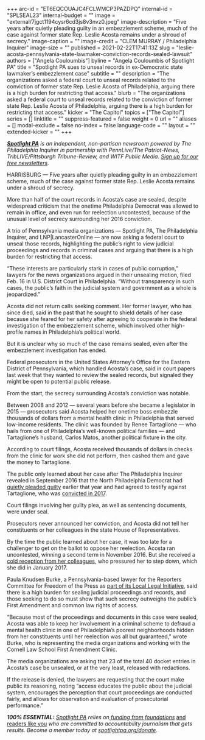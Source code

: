 +++
arc-id = "ET6EQCOUAJC4FCLWMCP3PAZDPQ"
internal-id = "SPLSEAL23"
internal-budget = ""
image = "external/7jgct1194cysr6cd3js8v3nvz0.jpeg"
image-description = "Five years after quietly pleading guilty in an embezzlement scheme, much of the case against former state Rep. Leslie Acosta remains under a shroud of secrecy."
image-caption = ""
image-credit = "CLEM MURRAY / Philadelphia Inquirer"
image-size = ""
published = 2021-02-22T17:41:13Z
slug = "leslie-acosta-pennsylvania-state-lawmaker-conviction-records-sealed-lawsuit"
authors = ["Angela Couloumbis"]
byline = "Angela Couloumbis of Spotlight PA"
title = "Spotlight PA sues to unseal records in ex-Democratic state lawmaker’s embezzlement case"
subtitle = ""
description = "The organizations asked a federal court to unseal records related to the conviction of former state Rep. Leslie Acosta of Philadelphia, arguing there is a high burden for restricting that access."
blurb = "The organizations asked a federal court to unseal records related to the conviction of former state Rep. Leslie Acosta of Philadelphia, arguing there is a high burden for restricting that access."
kicker = "The Capitol"
topics = ["The Capitol"]
series = []
linktitle = ""
suppress-featured = false
weight = 0
url = ""
aliases = []
modal-exclude = false
no-index = false
language-code = ""
layout = ""
extended-kicker = ""
+++

<a href="https://www.spotlightpa.org/"><i><b>Spotlight PA</b></i></a><i> is an independent, non-partisan newsroom powered by The Philadelphia Inquirer in partnership with PennLive/The Patriot-News, TribLIVE/Pittsburgh Tribune-Review, and WITF Public Media. </i><a href="https://www.spotlightpa.org/newsletters"><i>Sign up for our free newsletters</i></a><i>.</i>

HARRISBURG — Five years after quietly pleading guilty in an embezzlement scheme, much of the case against former state Rep. Leslie Acosta remains under a shroud of secrecy.

More than half of the court records in Acosta’s case are sealed, despite widespread criticism that the onetime Philadelphia Democrat was allowed to remain in office, and even run for reelection uncontested, because of the unusual level of secrecy surrounding her 2016 conviction.

A trio of Pennsylvania media organizations — Spotlight PA, The Philadelphia Inquirer, and LNP|LancasterOnline — are now asking a federal court to unseal those records, highlighting the public’s right to view judicial proceedings and records in criminal cases and arguing that there is a high burden for restricting that access.

“These interests are particularly stark in cases of public corruption,” lawyers for the news organizations argued in their unsealing motion, filed Feb. 16 in U.S. District Court in Philadelphia. “Without transparency in such cases, the public’s faith in the judicial system and government as a whole is jeopardized.”

Acosta did not return calls seeking comment. Her former lawyer, who has since died, said in the past that he sought to shield details of her case because she feared for her safety after agreeing to cooperate in the federal investigation of the embezzlement scheme, which involved other high-profile names in Philadelphia’s political world.

<script src="https://www.spotlightpa.org/embed.js" async></script><div data-spl-embed-version="1" data-spl-src="https://www.spotlightpa.org/embeds/newsletter/"></div>

But it is unclear why so much of the case remains sealed, even after the embezzlement investigation has ended.

Federal prosecutors in the United States Attorney’s Office for the Eastern District of Pennsylvania, which handled Acosta’s case, said in court papers last week that they wanted to review the sealed records, but signaled they might be open to potential public release.

From the start, the secrecy surrounding Acosta’s conviction was notable.

Between 2008 and 2012 — several years before she became a legislator in 2015 — prosecutors said Acosta helped her onetime boss embezzle thousands of dollars from a mental health clinic in Philadelphia that served low-income residents. The clinic was founded by Renee Tartaglione — who hails from one of Philadelphia’s well-known political families — and Tartaglione’s husband, Carlos Matos, another political fixture in the city.

According to court filings, Acosta received thousands of dollars in checks from the clinic for work she did not perform, then cashed them and gave the money to Tartaglione.

The public only learned about her case after The Philadelphia Inquirer revealed in September 2016 that the North Philadelphia Democrat had <a href="https://www.inquirer.com/philly/news/politics/20160917_State_rep_has_a_secret__She_s_a_convict.html">quietly pleaded guilty</a> earlier that year and had agreed to testify against Tartaglione, who was <a href="https://www.inquirer.com/philly/news/crime/renee-tartaglione-philadelphia-politico-guilty-all-charges-20170623.html">convicted in 2017</a>.

Court filings involving her guilty plea, as well as sentencing documents, were under seal.

Prosecutors never announced her conviction, and Acosta did not tell her constituents or her colleagues in the state House of Representatives.

By the time the public learned about her case, it was too late for a challenger to get on the ballot to oppose her reelection. Acosta ran uncontested, winning a second term in November 2016. But she received a <a href="https://www.inquirer.com/philly/news/20161118_Guilty__but_reelected__Rep__Acosta_finds_a_chill_at_the_Capitol.html">cold reception from her colleagues</a>, who pressured her to step down, which she did in January 2017.

<script src="https://www.spotlightpa.org/embed.js" async></script><div data-spl-embed-version="1" data-spl-src="https://www.spotlightpa.org/embeds/donate/?teaser_text=If%20you%20learned%20something%20from%20this%20report%2C%20pay%20it%20forward%20and%20become%20a%20member%20of%20Spotlight%20PA%20so%20someone%20else%20can%20in%20the%20future.&cta_text=CLICK%20TO%20CONTRIBUTE&eyebrow_text=WHILE%20YOU'RE%20HERE..."></div>

Paula Knudsen Burke, a Pennsylvania-based lawyer for the Reporters Committee for Freedom of the Press as <a href="https://www.spotlightpa.org/news/2020/01/local-legal-initiative/">part of its Local Legal Initiative</a>, said there is a high burden for sealing judicial proceedings and records, and those seeking to do so must show that such secrecy outweighs the public’s First Amendment and common law rights of access.

“Because most of the proceedings and documents in this case were sealed, Acosta was able to keep her involvement in a criminal scheme to defraud a mental health clinic in one of Philadelphia’s poorest neighborhoods hidden from her constituents until her reelection was all but guaranteed,” wrote Burke, who is representing the media organizations and working with the Cornell Law School First Amendment Clinic.

The media organizations are asking that 23 of the total 40 docket entries in Acosta’s case be unsealed, or at the very least, released with redactions.

If the release is denied, the lawyers are requesting that the court make public its reasoning, noting “access educates the public about the judicial system, encourages the perception that court proceedings are conducted fairly, and allows for observation and evaluation of prosecutorial performance.”

<i><b>100% ESSENTIAL:</b></i><i> </i><a href="https://www.spotlightpa.org/"><i>Spotlight PA</i></a><i> relies on</i><a href="https://www.spotlightpa.org/support"><i> funding from foundations</i></a><i> </i><a href="https://www.spotlightpa.org/support">and readers like you</a><i> who are committed to accountability journalism that gets results. Become a member today at </i><a href="http://checkout.fundjournalism.org/memberform?org_id=spotlightpa&campaign=701f4000000TVuIAAW"><i>spotlightpa.org/donate</i></a><i>.</i>

